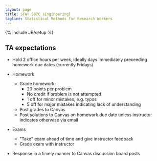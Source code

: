 ```yaml
---
layout: page
title: STAT 587C (Engineering)
tagline: Statistical Methods for Research Workers
---
```

{% include JB/setup %}

## TA expectations

- Hold 2 office hours per week, ideally days immediately preceeding homework due dates (currently Fridays)

- Homework 
  - Grade homework:
    - 20 points per problem
    - No credit if problem is not attempted
    - 1 off for minor mistakes, e.g. typos
    - 5 off for major mistakes indicating lack of understanding
  - Post grades to Canvas
  - Post solutions to Canvas on homework due date unless instructor indicates otherwise via email
  
- Exams
  - "Take" exam ahead of time and give instructor feedback
  - Grade exam with instructor
  

- Response in a timely manner to Canvas discussion board posts